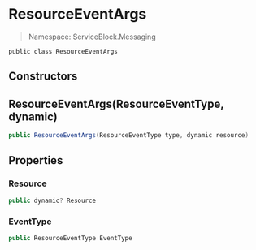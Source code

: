 # ResourceEventArgs

> Namespace: ServiceBlock.Messaging

```text
public class ResourceEventArgs
```

## Constructors

## ResourceEventArgs\(ResourceEventType, dynamic\)

```csharp
public ResourceEventArgs(ResourceEventType type, dynamic resource)
```

## Properties

### Resource

```csharp
public dynamic? Resource
```

### EventType

```csharp
public ResourceEventType EventType
```

